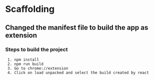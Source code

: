 # Scaffolding

## Changed the manifest file to build the app as extension

### Steps to build the project

```
 1. npm install
 2. npm run build
 3. Go to chrome://extension
 4. Click on load unpacked and select the build created by react
 ```
